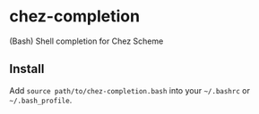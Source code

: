 # chez-completion
(Bash) Shell completion for Chez Scheme


## Install

Add `source path/to/chez-completion.bash` into your `~/.bashrc` or `~/.bash_profile`.
